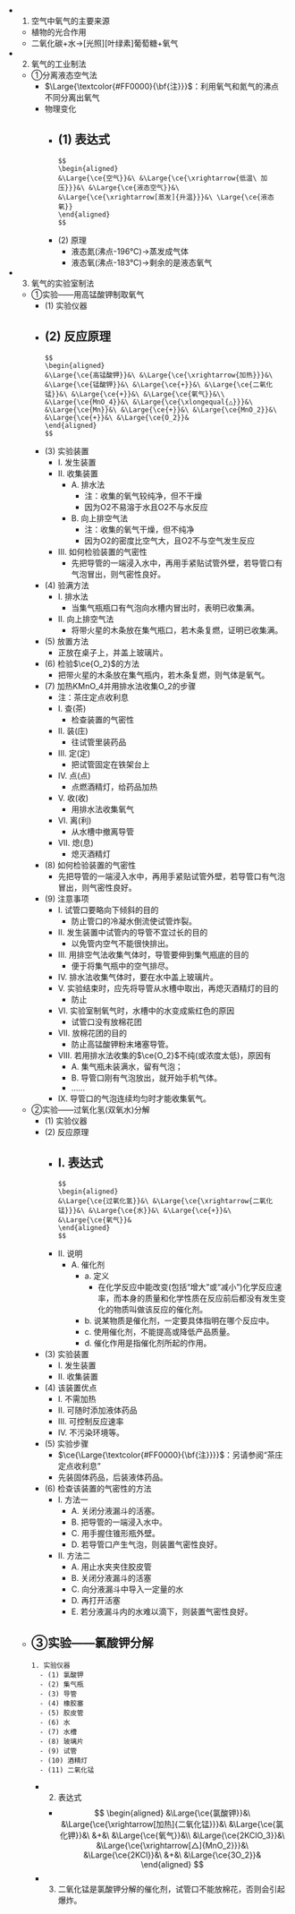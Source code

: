 -
  1. 空气中氧气的主要来源
	- 植物的光合作用
	- 二氧化碳+水->[光照][叶绿素]葡萄糖+氧气
-
  2. 氧气的工业制法
	- ①分离液态空气法
		- $\Large{\textcolor{#FF0000}{\bf{注}}}$：利用氧气和氮气的沸点不同分离出氧气
		- 物理变化
			- (1) 表达式
				-
				  $$
				  \begin{aligned}
				  &\Large{\ce{空气}}&\ &\Large{\ce{\xrightarrow{低温\ 加压}}}&\ &\Large{\ce{液态空气}}&\ &\Large{\ce{\xrightarrow[蒸发]{升温}}}&\ \Large{\ce{液态氧}}
				  \end{aligned}
				  $$
			- (2) 原理
				- 液态氮(沸点-196℃)->蒸发成气体
				- 液态氧(沸点-183℃)->剩余的是液态氧气
-
  3. 氧气的实验室制法
	- ①实验——用高锰酸钾制取氧气
		- (1) 实验仪器
		- (2) 反应原理
			-
			  $$
			  \begin{aligned}
			  &\Large{\ce{高锰酸钾}}&\ &\Large{\ce{\xrightarrow{加热}}}&\ &\Large{\ce{锰酸钾}}&\ &\Large{\ce{+}}&\ &\Large{\ce{二氧化锰}}&\ &\Large{\ce{+}}&\ &\Large{\ce{氧气}}&\\
			  &\Large{\ce{MnO_4}}&\ &\Large{\ce{\xlongequal{△}}}&\ &\Large{\ce{Mn}}&\ &\Large{\ce{+}}&\ &\Large{\ce{MnO_2}}&\ &\Large{\ce{+}}&\ &\Large{\ce{O_2}}&
			  \end{aligned}
			  $$
		- (3) 实验装置
			- I. 发生装置
			- II. 收集装置
				- A. 排水法
					- 注：收集的氧气较纯净，但不干燥
					- 因为O2不易溶于水且O2不与水反应
				- B. 向上排空气法
					- 注：收集的氧气干燥，但不纯净
					- 因为O2的密度比空气大，且O2不与空气发生反应
			- III. 如何检验装置的气密性
				- 先把导管的一端浸入水中，再用手紧贴试管外壁，若导管口有气泡冒出，则气密性良好。
		- (4) 验满方法
			- I. 排水法
				- 当集气瓶瓶口有气泡向水槽内冒出时，表明已收集满。
			- II. 向上排空气法
				- 将带火星的木条放在集气瓶口，若木条复燃，证明已收集满。
		- (5) 放置方法
			- 正放在桌子上，并盖上玻璃片。
		- (6) 检验$\ce{O_2}$的方法
			- 把带火星的木条放在集气瓶内，若木条复燃，则气体是氧气。
		- (7) 加热KMnO_4并用排水法收集O_2的步骤
			- 注：茶庄定点收利息
			- I. 查(茶)
				- 检查装置的气密性
			- II. 装(庄)
				- 往试管里装药品
			- III. 定(定)
				- 把试管固定在铁架台上
			- IV. 点(点)
				- 点燃酒精灯，给药品加热
			- V. 收(收)
				- 用排水法收集氧气
			- VI. 离(利)
				- 从水槽中撤离导管
			- VII. 熄(息)
				- 熄灭酒精灯
		- (8) 如何检验装置的气密性
			- 先把导管的一端浸入水中，再用手紧贴试管外壁，若导管口有气泡冒出，则气密性良好。
		- (9) 注意事项
			- I. 试管口要略向下倾斜的目的
				- 防止管口的冷凝水倒流使试管炸裂。
			- II. 发生装置中试管内的导管不宜过长的目的
				- 以免管内空气不能很快排出。
			- III. 用排空气法收集气体时，导管要伸到集气瓶底的目的
				- 便于将集气瓶中的空气排尽。
			- IV. 排水法收集气体时，要在水中盖上玻璃片。
			- V. 实验结束时，应先将导管从水槽中取出，再熄灭酒精灯的目的
				- 防止
			- VI. 实验室制氧气时，水槽中的水变成紫红色的原因
				- 试管口没有放棉花团
			- VII. 放棉花团的目的
				- 防止高锰酸钾粉末堵塞导管。
			- VIII. 若用排水法收集的$\ce{O_2}$不纯(或浓度太低)，原因有
				- A. 集气瓶未装满水，留有气泡；
				- B. 导管口刚有气泡放出，就开始手机气体。
				- ......
			- IX. 导管口的气泡连续均匀时才能收集氧气。
	- ②实验——过氧化氢(双氧水)分解
		- (1) 实验仪器
		- (2) 反应原理
			- I. 表达式
				-
				  $$
				  \begin{aligned}
				  &\Large{\ce{过氧化氢}}&\ &\Large{\ce{\xrightarrow{二氧化锰}}}&\ &\Large{\ce{水}}&\ &\Large{\ce{+}}&\ &\Large{\ce{氧气}}&
				  \end{aligned}
				  $$
			- II. 说明
				- A. 催化剂
					- a. 定义
						- 在化学反应中能改变(包括“增大”或“减小”)化学反应速率，而本身的质量和化学性质在反应前后都没有发生变化的物质叫做该反应的催化剂。
					- b. 说某物质是催化剂，一定要具体指明在哪个反应中。
					- c. 使用催化剂，不能提高或降低产品质量。
					- d. 催化作用是指催化剂所起的作用。
		- (3) 实验装置
			- I. 发生装置
			- II. 收集装置
		- (4) 该装置优点
			- I. 不需加热
			- II. 可随时添加液体药品
			- III. 可控制反应速率
			- IV. 不污染环境等。
		- (5) 实验步骤
			- $\ce{\Large{\textcolor{#FF0000}{\bf{注}}}}$：另请参阅“茶庄定点收利息”
			- 先装固体药品，后装液体药品。
		- (6) 检查该装置的气密性的方法
			- I. 方法一
				- A. 关闭分液漏斗的活塞。
				- B. 把导管的一端浸入水中。
				- C. 用手握住锥形瓶外壁。
				- D. 若导管口产生气泡，则装置气密性良好。
			- II. 方法二
				- A. 用止水夹夹住胶皮管
				- B. 关闭分液漏斗的活塞
				- C. 向分液漏斗中导入一定量的水
				- D. 再打开活塞
				- E. 若分液漏斗内的水难以滴下，则装置气密性良好。
	- ③实验——氯酸钾分解
		-
		  1. 实验仪器
			- (1) 氯酸钾
			- (2) 集气瓶
			- (3) 导管
			- (4) 橡胶塞
			- (5) 胶皮管
			- (6) 水
			- (7) 水槽
			- (8) 玻璃片
			- (9) 试管
			- (10) 酒精灯
			- (11) 二氧化锰
		-
		  2. 表达式
			-
			  $$
			  \begin{aligned}
			  &\Large{\ce{氯酸钾}}&\ &\Large{\ce{\xrightarrow[加热]{二氧化锰}}}&\ &\Large{\ce{氯化钾}}&\ &+&\ &\Large{\ce{氧气}}&\\
			  &\Large{\ce{2KClO_3}}&\ &\Large{\ce{\xrightarrow[△]{MnO_2}}}&\ &\Large{\ce{2KCl}}&\ &+&\ &\Large{\ce{3O_2}}&
			  \end{aligned}
			  $$
		-
		  3. 二氧化锰是氯酸钾分解的催化剂，试管口不能放棉花，否则会引起爆炸。